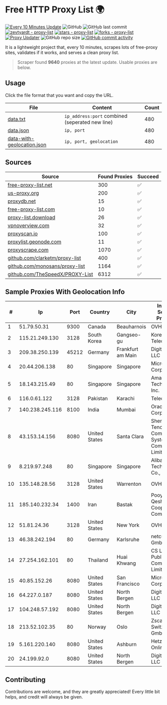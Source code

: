 
# Free HTTP Proxy List 🌍

[![Every 10 Minutes Update](https://github.com/mertguvencli/http-proxy-list/actions/workflows/main.yml/badge.svg?branch=main)](https://github.com/mertguvencli/http-proxy-list/actions/workflows/main.yml)
![GitHub](https://img.shields.io/github/license/mertguvencli/http-proxy-list)
![GitHub last commit](https://img.shields.io/github/last-commit/mertguvencli/http-proxy-list)
[![zevtyardt - proxy-list](https://img.shields.io/static/v1?label=zevtyardt&message=proxy-list&color=blue&logo=github)](https://github.com/zevtyardt/proxy-list "Go to GitHub repo")
[![stars - proxy-list](https://img.shields.io/github/stars/zevtyardt/proxy-list?style=social)](https://github.com/zevtyardt/proxy-list)
[![forks - proxy-list](https://img.shields.io/github/forks/zevtyardt/proxy-list?style=social)](https://github.com/zevtyardt/proxy-list)
[![Proxy Updater](https://github.com/zevtyardt/proxy-list/workflows/Proxy%20Updater/badge.svg)](https://github.com/zevtyardt/proxy-list/actions?query=workflow:"Proxy+Updater")
![GitHub repo size](https://img.shields.io/github/repo-size/zevtyardt/proxy-list)
[![GitHub commit activity](https://img.shields.io/github/commit-activity/m/zevtyardt/proxy-list?logo=commits)](https://github.com/zevtyardt/proxy-list/commits/main)

It is a lightweight project that, every 10 minutes, scrapes lots of free-proxy sites, validates if it works, and serves a clean proxy list.

> Scraper found **9640** proxies at the latest update. Usable proxies are below.

## Usage

Click the file format that you want and copy the URL.

|File|Content|Count|
|----|-------|-----|
|[data.txt](https://raw.githubusercontent.com/mertguvencli/http-proxy-list/main/proxy-list/data.txt)|`ip_address:port` combined (seperated new line)|480|
|[data.json](https://raw.githubusercontent.com/mertguvencli/http-proxy-list/main/proxy-list/data.json)|`ip, port`|480|
|[data-with-geolocation.json](https://raw.githubusercontent.com/mertguvencli/http-proxy-list/main/proxy-list/data-with-geolocation.json)|`ip, port, geolocation`|480|

## Sources

|Source|Found Proxies|Succeed|
|------|-------------|-------|
|[free-proxy-list.net](https://free-proxy-list.net)|300|✅|
|[us-proxy.org](https://www.us-proxy.org)|200|✅|
|[proxydb.net](http://proxydb.net)|15|✅|
|[free-proxy-list.com](https://free-proxy-list.com/?page=&port=&type%5B%5D=http&type%5B%5D=https&up_time=0&search=Search)|10|✅|
|[proxy-list.download](https://www.proxy-list.download/HTTP)|26|✅|
|[vpnoverview.com](https://vpnoverview.com/privacy/anonymous-browsing/free-proxy-servers)|32|✅|
|[proxyscan.io](https://www.proxyscan.io)|100|✅|
|[proxylist.geonode.com](https://proxylist.geonode.com/api/proxy-list?limit=300&page=1&sort_by=lastChecked&sort_type=desc&protocols=http,https)|11|✅|
|[proxyscrape.com](https://api.proxyscrape.com/v2/?request=displayproxies&protocol=http&timeout=10000&country=all&ssl=all&anonymity=all)|1070|✅|
|[github.com/clarketm/proxy-list](https://raw.githubusercontent.com/clarketm/proxy-list/master/proxy-list-raw.txt)|400|✅|
|[github.com/monosans/proxy-list](https://raw.githubusercontent.com/monosans/proxy-list/main/proxies/http.txt)|1164|✅|
|[github.com/TheSpeedX/PROXY-List](https://raw.githubusercontent.com/TheSpeedX/PROXY-List/master/http.txt)|6312|✅|


## Sample Proxies With Geolocation Info

|#|Ip|Port|Country|City|Internet Service Provider|
|-|--|----|-------|----|-------------------------|
|1|51.79.50.31|9300|Canada|Beauharnois|OVH SAS|
|2|115.21.249.130|3128|South Korea|Gangseo-gu|Korea Telecom|
|3|209.38.250.139|45212|Germany|Frankfurt am Main|DigitalOcean, LLC|
|4|20.44.206.138|80|Singapore|Singapore|Microsoft Corporation|
|5|18.143.215.49|80|Singapore|Singapore|Amazon Technologies Inc.|
|6|116.0.61.122|3128|Pakistan|Karachi|Telecard|
|7|140.238.245.116|8100|India|Mumbai|Oracle Corporation|
|8|43.153.14.156|8080|United States|Santa Clara|Shenzhen Tencent Computer Systems Company Limited|
|9|8.219.97.248|80|Singapore|Singapore|Alibaba (US) Technology Co., Ltd.|
|10|135.148.28.56|3128|United States|Warrenton|OVH US LLC|
|11|185.140.232.34|1400|Iran|Bastak|Pooya Parto Qeshm Cooperative Company|
|12|51.81.24.36|3128|United States|New York|OVH US LLC|
|13|46.38.242.194|80|Germany|Karlsruhe|netcup GmbH|
|14|27.254.162.101|80|Thailand|Huai Khwang|CS Loxinfo Public Company Limited|
|15|40.85.152.26|8080|United States|San Francisco|Microsoft Corporation|
|16|64.227.0.187|8080|United States|North Bergen|DigitalOcean, LLC|
|17|104.248.57.192|8080|United States|North Bergen|DigitalOcean, LLC|
|18|213.52.102.35|80|Norway|Oslo|Zscaler Switzerland GmbH|
|19|5.161.220.140|8080|United States|Ashburn|Hetzner Online GmbH|
|20|24.199.92.0|8080|United States|North Bergen|DigitalOcean, LLC|



## Contributing

Contributions are welcome, and they are greatly appreciated! Every
little bit helps, and credit will always be given.


